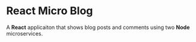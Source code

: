 # React Micro Blog


A **React** applicaiton that shows blog posts and comments using two **Node** microservices. 
